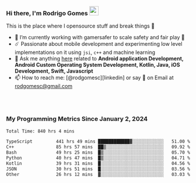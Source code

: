
### Hi there, I'm Rodrigo Gomes <img src="https://media.giphy.com/media/hvRJCLFzcasrR4ia7z/giphy.gif" width="25px">
This is the place where I opensource stuff and break things 🤣
- 🔭 I’m currently working with gamersafer to scale safety and fair play 💜
- ☄️ Passionate about mobile development and experimenting low level implementations on it using `jsi`, `c++` and machine learning
- 💬 Ask me anything [here](https://github.com/rodgomesc/rodgomesc/issues) related to <b>Android application Development, Android Custom Operating System Development, Kotlin, Java, iOS Development, Swift, Javascript</b>
- 📫 How to reach me: [@rodgomesc][linkedin] or say 👋 on Email at [rodgomesc@gmail.com](mailto:rodgomesc@gmail.com)


<br/>

<!-- 
<picture>
  <img src="/github-metrics.svg" alt="Metrics">
</picture>
-->

</br>

### My Programming Metrics Since January 2, 2024 


<!--START_SECTION:waka-->

```txt
Total Time: 840 hrs 4 mins

TypeScript         441 hrs 49 mins ████████████▓░░░░░░░░░░░░   51.00 %
C++                85 hrs 57 mins  ██▒░░░░░░░░░░░░░░░░░░░░░░   09.92 %
Bash               49 hrs 25 mins  █▒░░░░░░░░░░░░░░░░░░░░░░░   05.70 %
Python             40 hrs 47 mins  █▒░░░░░░░░░░░░░░░░░░░░░░░   04.71 %
Kotlin             39 hrs 31 mins  █░░░░░░░░░░░░░░░░░░░░░░░░   04.56 %
JSON               30 hrs 51 mins  █░░░░░░░░░░░░░░░░░░░░░░░░   03.56 %
Other              26 hrs 12 mins  ▓░░░░░░░░░░░░░░░░░░░░░░░░   03.03 %
```

<!--END_SECTION:waka-->
